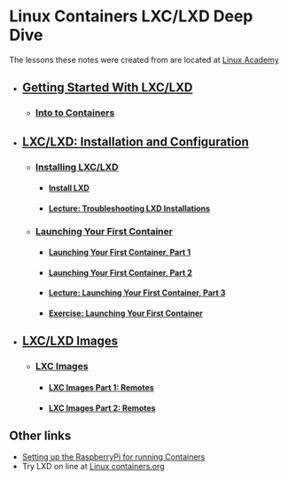 # Linux Containers LXC/LXD Deep Dive
The lessons these notes were created from are located at [Linux Academy](https://linuxacademy.com/course/lxc-containers-essentials/)

- ## [Getting Started With LXC/LXD](/GettingStarted.md)
  - ### [Into to Containers](/GettingStarted.md#into-to-containers)
- ## [LXC/LXD: Installation and Configuration](/LxcLxdInstallConfig.md)
  - ### [Installing LXC/LXD](/LxcLxdInstallConfig.md#installing-lxclxd)
    -  #### [Install LXD](/LxcLxdInstallConfig.md#install-lxd)
    -  #### [Lecture: Troubleshooting LXD Installations](/LxcLxdInstallConfig.md#lecture-troubleshooting-lxd-installations)
  -  ### [Launching Your First Container](/LxcLxdInstallConfig.md#launching-your-first-container)
       - #### [Launching Your First Container, Part 1](/LxcLxdInstallConfig.md#launching-your-first-container-part-1)
       - #### [Launching Your First Container, Part 2](/LxcLxdInstallConfig.md#launching-your-first-container-part-2)
     - #### [Lecture: Launching Your First Container, Part 3](/LxcLxdInstallConfig.md#lecture-launching-your-first-container-part-3)
     - #### [Exercise: Launching Your First Container](/LxcLxdInstallConfig.md#exercise-launching-your-first-container)
- ## [LXC/LXD Images](/lxdLxcImage#lxclxd-images)
  - ### [LXC Images](/lxdLxcImages#lxc-images)
    - #### [LXC Images Part 1: Remotes](/lxdLxcImages#lxc-images-part-1-remotes)
    - #### [LXC Images Part 2: Remotes](/lxdLxcImages#lxc-images-part-2-remotes)

## Other links
- [Setting up the RaspberryPi for running Containers](/RaspberryPi_Setup.md)
- Try LXD on line at [Linux containers.org](https://linuxcontainers.org/lxd/try-it/)